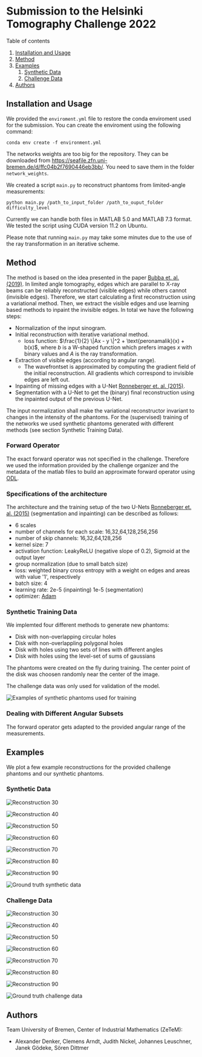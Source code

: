 # Submission to the Helsinki Tomography Challenge 2022

Table of contents
1. [Installation and Usage](#installationandusage)
2. [Method](#method)
3. [Examples](#examples)
    1. [Synthetic Data](#syntheticdata)
    2. [Challenge Data](#challengedata)
5. [Authors](#authors)


<div id="installationandusage"/>

## Installation and Usage

We provided the `enviroment.yml` file to restore the conda enviroment used for the submission. You can create the enviroment using the following command:

```
conda env create -f environment.yml
```

The networks weights are too big for the repository. They can be downloaded from
https://seafile.zfn.uni-bremen.de/d/ffc04b2f7690446eb3bb/.
You need to save them in the folder `network_weights`.

We created a script `main.py` to reconstruct phantoms from limited-angle measurements: 

```
python main.py /path_to_input_folder /path_to_ouput_folder difficulty_level
```

Currently we can handle both files in MATLAB 5.0 and MATLAB 7.3 format. We tested the script using CUDA version 11.2 on Ubuntu. 

Please note that running `main.py` may take some minutes due to the use of the ray transformation in an iterative scheme.



## Method

The method is based on the idea presented in the paper [Bubba et. al. (2019)](https://iopscience.iop.org/article/10.1088/1361-6420/ab10ca). In limited angle tomography, edges which are parallel to X-ray beams can be reliably reconstructed (visible edges) while others cannot (invisible edges). Therefore, we start calculating a first reconstruction using a variational method. Then, we extract the visible edges and use learning
based methods to inpaint the invisible edges. In total we have the following steps:

- Normalization of the input sinogram.
- Initial reconstruction with iterative variational method.
    - loss function: $\frac{1}{2} \|Ax - y \|^2 + \text{peronamalik}(x) + b(x)$, where $b$ is a W-shaped function which prefers images $x$ with binary values and $A$ is the ray transformation.
- Extraction of visible edges (according to angular range).
    - The wavefrontset is approximated by computing the gradient field of the initial reconstruction. All gradients which correspond to invisible edges are left out.
- Inpainting of missing edges with a U-Net [Ronneberger et. al. (2015)](https://link.springer.com/chapter/10.1007/978-3-319-24574-4_28).
- Segmentation with a U-Net to get the (binary) final reconstruction using the inpainted output of the previous U-Net.

The input normalization shall make the variational reconstructor invariant to changes in the intensity of the phantoms. For the (supervised) training of the networks we used synthetic phantoms generated with different methods (see section Synthetic Training Data).

### Forward Operator

The exact forward operator was not specified in the challenge. Therefore we used the information provided by the challenge organizer and the metadata of the matlab files to build an approximate forward operator using [ODL](https://odlgroup.github.io/odl/).

### Specifications of the architecture

The architecture and the training setup of the two U-Nets [Ronneberger et. al. (2015)](https://link.springer.com/chapter/10.1007/978-3-319-24574-4_28) (segmentation and inpainting) can be described as follows:

- 6 scales
- number of channels for each scale: 16,32,64,128,256,256
- number of skip channels: 16,32,64,128,256
- kernel size: 7
- activation function: LeakyReLU (negative slope of 0.2), Sigmoid at the output layer
- group normalization (due to small batch size)
- loss: weighted binary cross entropy with a weight on edges and areas with value '1', respectively
- batch size: 4
- learning rate: 2e-5 (inpainting) 1e-5 (segmentation)
- optimizer: [Adam](https://doi.org/10.48550/arXiv.1412.6980)

### Synthetic Training Data

We implemted four different methods to generate new phantoms:
- Disk with non-overlapping circular holes
- Disk with non-overlappling polygonal holes
- Disk with holes using two sets of lines with different angles
- Disk with holes using the level-set of sums of gaussians

The phantoms were created on the fly during training. The center point of the disk was choosen randomly near the center of the image.

The challenge data was only used for validation of the model.

![Examples of synthetic phantoms used for training](images/SyntheticTrainingData.png)

### Dealing with Different Angular Subsets

The forward operator gets adapted to the provided angular range of the measurements.

## Examples

We plot a few example reconstructions for the provided challenge phantoms and our synthetic phantoms.

<div id="syntheticdata"/>

### Synthetic Data 

![Reconstruction 30](images/SimulatedReconstruction_angularrange=30.png)

![Reconstruction 40](images/SimulatedReconstruction_angularrange=40.png)

![Reconstruction 50](images/SimulatedReconstruction_angularrange=50.png)

![Reconstruction 60](images/SimulatedReconstruction_angularrange=60.png)

![Reconstruction 70](images/SimulatedReconstruction_angularrange=70.png)

![Reconstruction 80](images/SimulatedReconstruction_angularrange=80.png)

![Reconstruction 90](images/SimulatedReconstruction_angularrange=90.png)

![Ground truth synthetic data](images/Simulated_GT.png)


<div id="challengedata"/>

### Challenge Data 

![Reconstruction 30](images/ChallengeReconstruction_angularrange=30.png)

![Reconstruction 40](images/ChallengeReconstruction_angularrange=40.png)

![Reconstruction 50](images/ChallengeReconstruction_angularrange=50.png)

![Reconstruction 60](images/ChallengeReconstruction_angularrange=60.png)

![Reconstruction 70](images/ChallengeReconstruction_angularrange=70.png)

![Reconstruction 80](images/ChallengeReconstruction_angularrange=80.png)

![Reconstruction 90](images/ChallengeReconstruction_angularrange=90.png)

![Ground truth challenge data](images/Challenge_GT.png)

## Authors

Team University of Bremen, Center of Industrial Mathematics (ZeTeM): 

- Alexander Denker, Clemens Arndt, Judith Nickel, Johannes Leuschner, Janek Gödeke, Sören Dittmer
